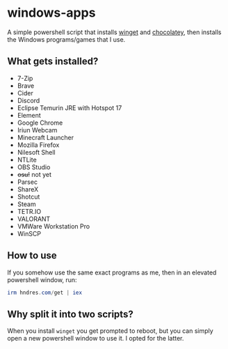 # windows-apps

A simple powershell script that installs [winget](https://learn.microsoft.com/en-us/windows/package-manager/winget/) and [chocolatey](https://chocolatey.org/), then installs the Windows programs/games that I use.

## What gets installed?

* 7-Zip
* Brave
* Cider
* Discord
* Eclipse Temurin JRE with Hotspot 17
* Element
* Google Chrome
* Iriun Webcam
* Minecraft Launcher
* Mozilla Firefox
* Nilesoft Shell
* NTLite
* OBS Studio
* ~~osu!~~ not yet
* Parsec
* ShareX
* Shotcut
* Steam
* TETR.IO
* VALORANT
* VMWare Workstation Pro
* WinSCP

## How to use

If you somehow use the same exact programs as me, then in an elevated powershell window, run:

```powershell
irm hndres.com/get | iex
```

## Why split it into two scripts?

When you install `winget` you get prompted to reboot, but you can simply open a new powershell window to use it. I opted for the latter.


